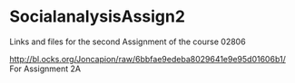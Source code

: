 # SocialanalysisAssign2
Links and files for the second Assignment of the course 02806

http://bl.ocks.org/Joncapion/raw/6bbfae9edeba8029641e9e95d01606b1/ For Assignment 2A

